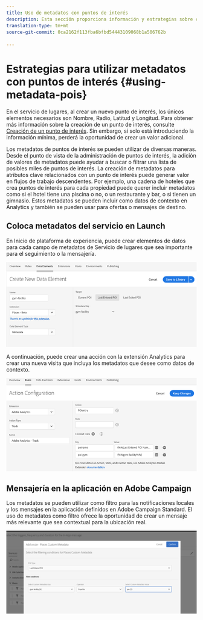 ```yaml
---
title: Uso de metadatos con puntos de interés
description: Esta sección proporciona información y estrategias sobre cómo utilizar metadatos con puntos de interés.
translation-type: tm+mt
source-git-commit: 0ca2162f113fba6bfbd54443109068b1a506762b

---
```



# Estrategias para utilizar metadatos con puntos de interés {#using-metadata-pois}

En el servicio de lugares, al crear un nuevo punto de interés, los únicos elementos necesarios son Nombre, Radio, Latitud y Longitud. Para obtener más información sobre la creación de un punto de interés, consulte [Creación de un punto de interés](/help/poi-mgmt-ui/create-a-poi-ui.md). Sin embargo, si solo está introduciendo la información mínima, perderá la oportunidad de crear un valor adicional.

Los metadatos de puntos de interés se pueden utilizar de diversas maneras. Desde el punto de vista de la administración de puntos de interés, la adición de valores de metadatos puede ayudar a buscar o filtrar una lista de posibles miles de puntos de interés. La creación de metadatos para atributos clave relacionados con un punto de interés puede generar valor en flujos de trabajo descendentes. Por ejemplo, una cadena de hoteles que crea puntos de interés para cada propiedad puede querer incluir metadatos como si el hotel tiene una piscina o no, o un restaurante y bar, o si tienen un gimnasio. Estos metadatos se pueden incluir como datos de contexto en Analytics y también se pueden usar para ofertas o mensajes de destino.

## Coloca metadatos del servicio en Launch

En Inicio de plataforma de experiencia, puede crear elementos de datos para cada campo de metadatos de Servicio de lugares que sea importante para el seguimiento o la mensajería.

![elemento de datos del gimnasio](/help/assets/gymfacility.png)

A continuación, puede crear una acción con la extensión Analytics para crear una nueva visita que incluya los metadatos que desee como datos de contexto.

![acción para el gimnasio](/help/assets/Analytics-gym.png)

## Mensajería en la aplicación en Adobe Campaign

Los metadatos se pueden utilizar como filtro para las notificaciones locales y los mensajes en la aplicación definidos en Adobe Campaign Standard. El uso de metadatos como filtro ofrece la oportunidad de crear un mensaje más relevante que sea contextual para la ubicación real.

![filtrado de notificaciones locales y mensajes en la aplicación en ACS](/help/assets/ACS_gym_metadata.png)